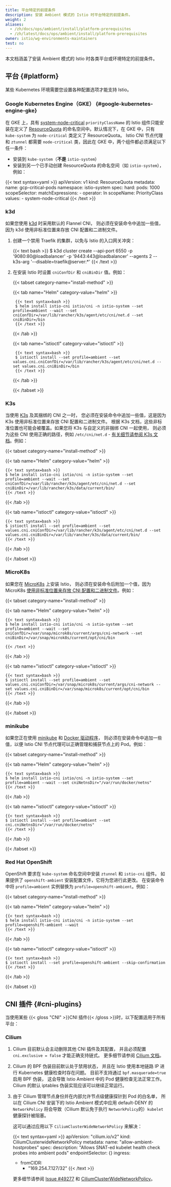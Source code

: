 ```yaml
---
title: 平台特定的前提条件
description: 安装 Ambient 模式的 Istio 时平台特定的前提条件。
weight: 2
aliases:
  - /zh/docs/ops/ambient/install/platform-prerequisites
  - /zh/latest/docs/ops/ambient/install/platform-prerequisites
owner: istio/wg-environments-maintainers
test: no
---
```


本文档涵盖了安装 Ambient 模式的 Istio 时各类平台或环境特定的前提条件。

## 平台 {#platform}

某些 Kubernetes 环境需要您设置各种配置选项才能支持 Istio。

### Google Kubernetes Engine（GKE） {#google-kubernetes-engine-gke}

在 GKE 上，具有 [system-node-critical](https://kubernetes.io/zh-cn/docs/tasks/administer-cluster/guaranteed-scheduling-critical-addon-pods/)
`priorityClassName` 的 Istio 组件只能安装在定义了
[ResourceQuota](https://kubernetes.io/zh-cn/docs/concepts/policy/resource-quotas/)
的命名空间中。默认情况下，在 GKE 中，只有 `kube-system` 为 `node-critical` 类定义了 ResourceQuota。
Istio CNI 节点代理和 `ztunnel` 都需要 `node-critical` 类，因此在 GKE 中，两个组件都必须满足以下任一条件：

- 安装到 `kube-system`（**不是** `istio-system`）
- 安装到另一个已手动创建 ResourceQuota 的命名空间（如 `istio-system`），例如：

{{< text syntax=yaml >}}
apiVersion: v1
kind: ResourceQuota
metadata:
  name: gcp-critical-pods
  namespace: istio-system
spec:
  hard:
    pods: 1000
  scopeSelector:
    matchExpressions:
    - operator: In
      scopeName: PriorityClass
      values:
      - system-node-critical
{{< /text >}}

### k3d

如果您使用 [k3d](https://k3d.io/) 时采用默认的 Flannel CNI，
则必须在安装命令中追加一些值，因为 k3d 使用非标准位置来存放 CNI 配置和二进制文件。

1. 创建一个禁用 Traefik 的集群，以免与 Istio 的入口网关冲突：

    {{< text bash >}}
    $ k3d cluster create --api-port 6550 -p '9080:80@loadbalancer' -p '9443:443@loadbalancer' --agents 2 --k3s-arg '--disable=traefik@server:*'
    {{< /text >}}

1. 在安装 Istio 时设置 `cniConfDir` 和 `cniBinDir` 值。例如：

    {{< tabset category-name="install-method" >}}

    {{< tab name="Helm" category-value="helm" >}}

        {{< text syntax=bash >}}
        $ helm install istio-cni istio/cni -n istio-system --set profile=ambient --wait --set cniConfDir=/var/lib/rancher/k3s/agent/etc/cni/net.d --set cniBinDir=/bin
        {{< /text >}}

    {{< /tab >}}

    {{< tab name="istioctl" category-value="istioctl" >}}

        {{< text syntax=bash >}}
        $ istioctl install --set profile=ambient --set values.cni.cniConfDir=/var/lib/rancher/k3s/agent/etc/cni/net.d --set values.cni.cniBinDir=/bin
        {{< /text >}}

    {{< /tab >}}

    {{< /tabset >}}

### K3s

当使用 [K3s](https://k3s.io/) 及其捆绑的 CNI 之一时，
您必须在安装命令中追加一些值，这是因为 K3s 使用非标准位置来存放 CNI 配置和二进制文件。
根据 K3s 文档，这些非标准位置也可能会被覆盖。如果您将 K3s 与自定义的非捆绑 CNI 一起使用，
则必须为这些 CNI 使用正确的路径，例如 `/etc/cni/net.d` -
[有关细节请参阅 K3s 文档](https://docs.k3s.io/zh/networking/basic-network-options#custom-cni)。例如：

{{< tabset category-name="install-method" >}}

{{< tab name="Helm" category-value="helm" >}}

    {{< text syntax=bash >}}
    $ helm install istio-cni istio/cni -n istio-system --set profile=ambient --wait --set cniConfDir=/var/lib/rancher/k3s/agent/etc/cni/net.d --set cniBinDir=/var/lib/rancher/k3s/data/current/bin/
    {{< /text >}}

{{< /tab >}}

{{< tab name="istioctl" category-value="istioctl" >}}

    {{< text syntax=bash >}}
    $ istioctl install --set profile=ambient --set values.cni.cniConfDir=/var/lib/rancher/k3s/agent/etc/cni/net.d --set values.cni.cniBinDir=/var/lib/rancher/k3s/data/current/bin/
    {{< /text >}}

{{< /tab >}}

{{< /tabset >}}

### MicroK8s

如果您在 [MicroK8s](https://microk8s.io/) 上安装 Istio，
则必须在安装命令后附加一个值，因为 MicroK8s
[使用非标准位置来存放 CNI 配置和二进制文件](https://microk8s.io/docs/change-cidr)。例如：

{{< tabset category-name="install-method" >}}

{{< tab name="Helm" category-value="helm" >}}

    {{< text syntax=bash >}}
    $ helm install istio-cni istio/cni -n istio-system --set profile=ambient --wait --set cniConfDir=/var/snap/microk8s/current/args/cni-network --set cniBinDir=/var/snap/microk8s/current/opt/cni/bin

    {{< /text >}}

{{< /tab >}}

{{< tab name="istioctl" category-value="istioctl" >}}

    {{< text syntax=bash >}}
    $ istioctl install --set profile=ambient --set values.cni.cniConfDir=/var/snap/microk8s/current/args/cni-network --set values.cni.cniBinDir=/var/snap/microk8s/current/opt/cni/bin
    {{< /text >}}

{{< /tab >}}

{{< /tabset >}}

### minikube

如果您正在使用 [minikube](https://kubernetes.io/docs/tasks/tools/install-minikube/)
和 [Docker 驱动程序](https://minikube.sigs.k8s.io/docs/drivers/docker/)，
则必须在安装命令中追加一些值，以便 Istio CNI 节点代理可以正确管理和捕获节点上的 Pod。例如：

{{< tabset category-name="install-method" >}}

{{< tab name="Helm" category-value="helm" >}}

    {{< text syntax=bash >}}
    $ helm install istio-cni istio/cni -n istio-system --set profile=ambient --wait --set cniNetnsDir="/var/run/docker/netns"
    {{< /text >}}

{{< /tab >}}

{{< tab name="istioctl" category-value="istioctl" >}}

    {{< text syntax=bash >}}
    $ istioctl install --set profile=ambient --set cni.cniNetnsDir="/var/run/docker/netns"
    {{< /text >}}

{{< /tab >}}

{{< /tabset >}}

### Red Hat OpenShift

OpenShift 要求在 `kube-system` 命名空间中安装 `ztunnel` 和 `istio-cni` 组件。
如果提供了 `openshift-ambient` 安装配置文件，它将为您进行此更改。
在安装命令中将 `profile=ambient` 实例替换为 `profile=openshift-ambient`。例如：

{{< tabset category-name="install-method" >}}

{{< tab name="Helm" category-value="helm" >}}

    {{< text syntax=bash >}}
    $ helm install istio-cni istio/cni -n istio-system --set profile=openshift-ambient --wait
    {{< /text >}}

{{< /tab >}}

{{< tab name="istioctl" category-value="istioctl" >}}

    {{< text syntax=bash >}}
    $ istioctl install --set profile=openshift-ambient --skip-confirmation
    {{< /text >}}

{{< /tab >}}

{{< /tabset >}}

## CNI 插件 {#cni-plugins}

当使用某些 {{< gloss "CNI" >}}CNI 插件{{< /gloss >}}时，以下配置适用于所有平台：

### Cilium

1. Cilium 目前默认会主动删除其他 CNI 插件及其配置，
   并且必须配置 `cni.exclusive = false` 才能正确支持链式。
   更多细节请参阅 [Cilium 文档](https://docs.cilium.io/en/stable/helm-reference/)。
1. Cilium 的 BPF 伪装目前默认处于禁用状态，
   并且在 Istio 使用本地链路 IP 进行 Kubernetes 健康检查时存在问题。
   目前不支持通过 `bpf.masquerade=true` 启用 BPF 伪装，
   这会导致 Istio Ambient 中的 Pod 健康检查无法正常工作。
   Cilium 的默认 iptables 伪装实现应该可以继续正常运行。
1. 由于 Cilium 管理节点身份并在内部允许节点级健康探针到 Pod 的白名单，
   所以在 Cilium CNI 安装下的 Istio Ambient 模式中应用 default-DENY 的 `NetworkPolicy`
   将会导致（Cilium 默认免于执行 `NetworkPolicy`的）`kubelet` 健康探针被阻塞。

    这可以通过应用以下 `CiliumClusterWideNetworkPolicy` 来解决：

    {{< text syntax=yaml >}}
    apiVersion: "cilium.io/v2"
    kind: CiliumClusterwideNetworkPolicy
    metadata:
      name: "allow-ambient-hostprobes"
    spec:
      description: "Allows SNAT-ed kubelet health check probes into ambient pods"
      endpointSelector: {}
      ingress:
      - fromCIDR:
        - "169.254.7.127/32"
    {{< /text >}}

    更多细节请参阅 [Issue #49277](https://github.com/istio/istio/issues/49277)
    和 [CiliumClusterWideNetworkPolicy](https://docs.cilium.io/en/stable/network/kubernetes/policy/#ciliumclusterwidenetworkpolicy)。
